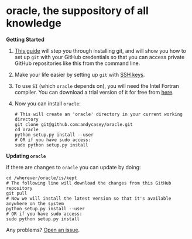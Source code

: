 **oracle, the suppository of all knowledge**
============================================

**Getting Started**

1. [This guide](https://help.github.com/articles/set-up-git) will step you through installing git,
   and will show you how to set up ``git`` with your GitHub credentials so that you can access 
   private GitHub repositories like this from the command line.
 
2. Make your life easier by setting up ``git`` with [SSH keys](https://help.github.com/articles/generating-ssh-keys).

3. To use ``SI`` (which ``oracle`` depends on), you will need the Intel Fortran compiler. You can
   download a trial version of it for free from [here](https://software.intel.com/en-us/intel-fortran-composer-xe-evaluation-options).

4. Now you can install ``oracle``:

   ````
   # This will create an 'oracle' directory in your current working directory 
   git clone git@github.com:andycasey/oracle.git 
   cd oracle
   python setup.py install --user
   # OR if you have sudo access:
   sudo python setup.py install 
   ````

**Updating ``oracle``**

If there are changes to ``oracle`` you can update by doing:

````
cd /wherever/oracle/is/kept
# The following line will download the changes from this GitHub repository
git pull
# Now we will install the latest version so that it's available anywhere on the system 
python setup.py install --user
# OR if you have sudo access:
sudo python setup.py install
````

Any problems? [Open an issue](http://github.com/andycasey/oracle/issues/new).
